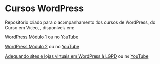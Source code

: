 # Cursos WordPress

Repositório criado para o acompanhamento dos cursos de WordPress, do Curso em Vídeo, , disponíveis em:

[WordPress Módulo 1](https://www.cursoemvideo.com/curso/wordpress-2019-profissional-com-gutenberg/) ou no [YouTube](https://youtube.com/playlist?list=PLHz_AreHm4dmDP_RWdiKekjTEmCuq_MW2)

[WordPress Módulo 2](https://www.cursoemvideo.com/curso/wordpress-modulo-2-seguranca-performance-e-recursos-avancados/) ou no [YouTube](https://www.youtube.com/playlist?list=PLHz_AreHm4dlaFljwHeYItI357b2q7bex)

[Adequando sites e lojas virtuais em WordPress à LGPD](https://www.cursoemvideo.com/curso/adequando-sites-e-lojas-virtuais-em-wordpress-a-lgpd/) ou no [YouTube](https://www.youtube.com/playlist?list=PLHz_AreHm4dlLcV0H86FKT1NVVkY71Q4Y)
